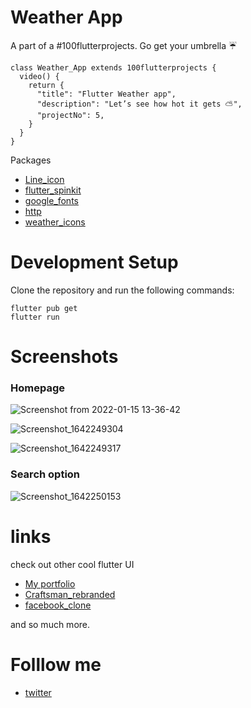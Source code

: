 # Weather App
A part of a #100flutterprojects. Go get your umbrella ☔
```
class Weather_App extends 100flutterprojects {
  video() {
    return {
      "title": "Flutter Weather app",
      "description": "Let’s see how hot it gets ⛅",
      "projectNo": 5,
    }
  }
}
```
Packages
- [Line_icon](https://pub.dev/packages/line_icons)
- [flutter_spinkit](https://pub.dev/packages/flutter_spinkit)
- [google_fonts](https://pub.dev/packages/google_fonts)
- [http](https://pub.dev/packages/http) 
- [weather_icons](https://pub.dev/packages/weather_icons) 


# Development Setup
Clone the repository and run the following commands:

```
flutter pub get
flutter run
```
# Screenshots
### Homepage
![Screenshot from 2022-01-15 13-36-42](https://user-images.githubusercontent.com/68930312/149622681-b55609e3-29bb-474d-9333-402bcb30275e.png)


![Screenshot_1642249304](https://user-images.githubusercontent.com/68930312/149622694-39257fc0-5bdb-420b-9a33-5d7dafb86917.png)


![Screenshot_1642249317](https://user-images.githubusercontent.com/68930312/149622698-1550e4d7-ea97-41ee-918d-183ed00a341d.png)

### Search option

![Screenshot_1642250153](https://user-images.githubusercontent.com/68930312/149622719-e368155b-4731-4db0-b806-089fdd09a3f5.png)



# links 

check out other cool flutter UI
- [My portfolio](https://github.com/Akinsola1/flutter_portfolio)
- [Craftsman_rebranded](https://github.com/Akinsola1/CraftsMan_rebranded/blob/master/README.md)
- [facebook_clone](https://github.com/Akinsola1/Facebook_clone)

and so much more. 


# Folllow me 

- [twitter](https://twitter.com/AkindoyinFaruq)
